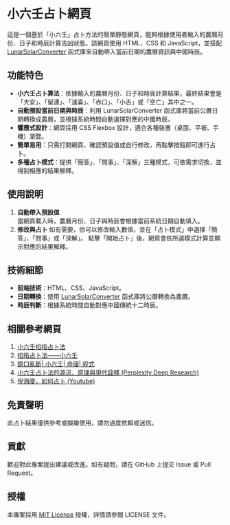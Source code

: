 # 小六壬占卜網頁

這是一個基於「小六壬」占卜方法的簡單靜態網頁，能夠根據使用者輸入的農曆月份、日子和時辰計算吉凶狀態。該網頁使用 HTML、CSS 和 JavaScript，並搭配 [LunarSolarConverter](https://github.com/isee15/Lunar-Solar-Calendar-Converter) 函式庫來自動帶入當前日期的農曆資訊與中國時辰。

## 功能特色

- **小六壬占卜算法**：依據輸入的農曆月份、日子和時辰計算結果，最終結果會是「大安」、「留連」、「速喜」、「赤口」、「小吉」或「空亡」其中之一。
- **自動預設當前日期與時辰**：利用 LunarSolarConverter 函式庫將當前公曆日期轉換成農曆，並根據系統時間自動選擇對應的中國時辰。
- **響應式設計**：網頁採用 CSS Flexbox 設計，適合各種裝置（桌面、平板、手機）瀏覽。
- **簡單易用**：只需打開網頁、確認預設值或自行修改，再點擊按鈕即可進行占卜。
- **多種占卜模式**：提供「簡答」、「問事」、「深解」三種模式，可依需求切換，並得到相應的結果解釋。

## 使用說明

1. **自動帶入預設值**  
   當網頁載入時，農曆月份、日子與時辰會根據當前系統日期自動填入。
2. **修改與占卜**
   如有需要，你可以修改輸入數值，並在「占卜模式」中選擇「簡答」、「問事」或「深解」。
   點擊「開始占卜」後，網頁會依所選模式計算並顯示對應的結果解釋。

## 技術細節

- **前端技術**：HTML、CSS、JavaScript。
- **日期轉換**：使用 [LunarSolarConverter](https://github.com/isee15/Lunar-Solar-Calendar-Converter) 函式庫將公曆轉換為農曆。
- **時辰判斷**：根據系統時間自動對應中國傳統十二時辰。

## 相關參考網頁

1. [小六壬掐指占卜法](http://www.lukyam.com/04/04b_91.htm)
2. [掐指占卜法——小六壬](https://blog.udn.com/guccitao/180374186)
3. [銅口亂斷| 小六壬| 命理| 程式](https://vocus.cc/article/63a6db7dfd897800013450e8)
4. [小六壬占卜法的源流、原理與現代詮釋 (Perplexity Deep Research)](https://www.perplexity.ai/search/qing-yan-jiu-yi-zhong-xuan-xue-aOENdRW_Q4yWG9HcwJZB5Q)
5. [倪海廈，如何占卜 (Youtube)](https://www.youtube.com/watch?v=1KYhDGldkt4&t=48s)

## 免責聲明

此占卜結果僅供參考或娛樂使用，請勿過度依賴或迷信。

## 貢獻

歡迎對此專案提出建議或改進。如有疑問，請在 GitHub 上提交 Issue 或 Pull Request。

## 授權

本專案採用 [MIT License](LICENSE) 授權，詳情請參閱 LICENSE 文件。
